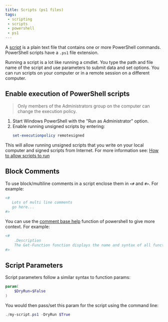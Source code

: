 ```yaml
---
title: Scripts (ps1 files)
tags:
 - scripting
 - scripts
 - powershell
 - ps1
---
```


A [script](https://learn.microsoft.com/en-us/powershell/module/microsoft.powershell.core/about/about_scripts) is a plain 
text file that contains one or more PowerShell commands. PowerShell scripts have a `.ps1` file extension.
<!--more-->
Running a script is a lot like running a cmdlet. You type the path and file name of the script and use parameters to submit data and set options. 
You can run scripts on your computer or in a remote session on a different computer.

## Enable execution of PowerShell scripts

> Only members of the Administrators group on the computer can change the execution policy.

1. Start Windows PowerShell with the "Run as Administrator" option. 
2. Enable running unsigned scripts by entering:
    ```powershell
    set-executionpolicy remotesigned
    ```

This will allow running unsigned scripts that you write on your local computer and signed scripts from Internet.
For more information see: [How to allow scripts to run](https://learn.microsoft.com/en-us/previous-versions//bb613481(v=vs.85)?redirectedfrom=MSDN#how-to-allow-scripts-to-run)

## Block Comments

To use block/multiline comments in a script enclose them in `<#` and `#>`. 
For example:

```powershell
<#
   Lots of multi line comments
   go here...
#>
```

You can use the [comment base help](https://learn.microsoft.com/en-us/powershell/scripting/developer/help/syntax-of-comment-based-help) 
function of powershell to give more context. 
For example:

```powershell
<#
    .Description
    The Get-Function function displays the name and syntax of all functions in the session.
#>
```

## Script Parameters

Script parameters follow a similar syntax to function params:

```powershell
param(
    $DryRun=$False
)
```

You would then pass/set this param for the script using the command line:
```powershell
./my-script.ps1 -DryRun $True
```
